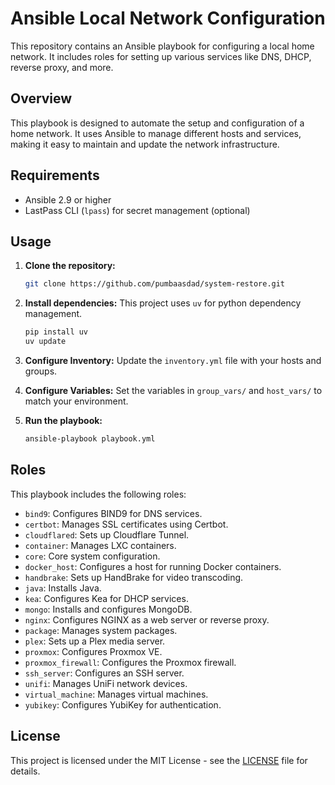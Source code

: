# Ansible Local Network Configuration

This repository contains an Ansible playbook for configuring a local home network. It includes roles for setting up various services like DNS, DHCP, reverse proxy, and more.

## Overview

This playbook is designed to automate the setup and configuration of a home network. It uses Ansible to manage different hosts and services, making it easy to maintain and update the network infrastructure.

## Requirements

- Ansible 2.9 or higher
- LastPass CLI (`lpass`) for secret management (optional)

## Usage

1.  **Clone the repository:**
    ```bash
    git clone https://github.com/pumbaasdad/system-restore.git
    ```

2.  **Install dependencies:**
    This project uses `uv` for python dependency management.
    ```bash
    pip install uv
    uv update
    ```

3.  **Configure Inventory:**
    Update the `inventory.yml` file with your hosts and groups.

4.  **Configure Variables:**
    Set the variables in `group_vars/` and `host_vars/` to match your environment.

5.  **Run the playbook:**
    ```bash
    ansible-playbook playbook.yml
    ```

## Roles

This playbook includes the following roles:

-   `bind9`: Configures BIND9 for DNS services.
-   `certbot`: Manages SSL certificates using Certbot.
-   `cloudflared`: Sets up Cloudflare Tunnel.
-   `container`: Manages LXC containers.
-   `core`: Core system configuration.
-   `docker_host`: Configures a host for running Docker containers.
-   `handbrake`: Sets up HandBrake for video transcoding.
-   `java`: Installs Java.
-   `kea`: Configures Kea for DHCP services.
-   `mongo`: Installs and configures MongoDB.
-   `nginx`: Configures NGINX as a web server or reverse proxy.
-   `package`: Manages system packages.
-   `plex`: Sets up a Plex media server.
-   `proxmox`: Configures Proxmox VE.
-   `proxmox_firewall`: Configures the Proxmox firewall.
-   `ssh_server`: Configures an SSH server.
-   `unifi`: Manages UniFi network devices.
-   `virtual_machine`: Manages virtual machines.
-   `yubikey`: Configures YubiKey for authentication.

## License

This project is licensed under the MIT License - see the [LICENSE](LICENSE) file for details.


